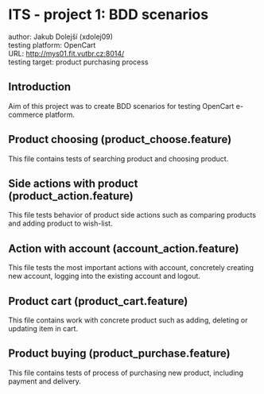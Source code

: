 ITS - project 1: BDD scenarios
==============================

author: Jakub Dolejší (xdolej09)\
testing platform: OpenCart \
URL: http://mys01.fit.vutbr.cz:8014/ \
testing target: product purchasing process

Introduction
----------

Aim of this project was to create BDD scenarios for testing OpenCart
e-commerce platform.

Product choosing (product\_choose.feature)
----------------------------------------------

This file contains tests of searching product and choosing product.

Side actions with product (product\_action.feature)
--------------------------------------------------------

This file tests behavior of product side actions such as comparing
products and adding product to wish-list.

Action with account (account\_action.feature)
----------------------------------------
This file tests the most important actions with account, concretely
creating new account, logging into the existing account and logout.
 

Product cart (product\_cart.feature)
----------------------------------------

This file contains work with concrete product such as adding,
deleting or updating item in cart.

Product buying (product\_purchase.feature)
-----------------------------------------

This file contains tests of process of purchasing new product, including payment
and delivery.
